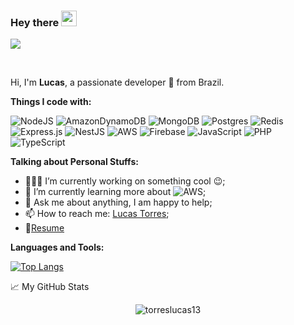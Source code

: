 ### Hey there <img src="https://media.giphy.com/media/hvRJCLFzcasrR4ia7z/giphy.gif" width="25px">


![](https://visitor-badge.glitch.me/badge?page_id=abhisheknaiidu.abhisheknaiidu)

<br />

Hi, I'm **Lucas**, a passionate developer 🚀 from Brazil.

**Things I code with:**

![NodeJS](https://img.shields.io/badge/node.js-6DA55F?style=for-the-badge&logo=node.js&logoColor=white)
![AmazonDynamoDB](https://img.shields.io/badge/Amazon%20DynamoDB-4053D6?style=for-the-badge&logo=Amazon%20DynamoDB&logoColor=white)
![MongoDB](https://img.shields.io/badge/MongoDB-%234ea94b.svg?style=for-the-badge&logo=mongodb&logoColor=white)
![Postgres](https://img.shields.io/badge/postgres-%23316192.svg?style=for-the-badge&logo=postgresql&logoColor=white)
![Redis](https://img.shields.io/badge/redis-%23DD0031.svg?style=for-the-badge&logo=redis&logoColor=white)
![Express.js](https://img.shields.io/badge/express.js-%23404d59.svg?style=for-the-badge&logo=express&logoColor=%2361DAFB)
![NestJS](https://img.shields.io/badge/nestjs-%23E0234E.svg?style=for-the-badge&logo=nestjs&logoColor=white)
![AWS](https://img.shields.io/badge/AWS-%23FF9900.svg?style=for-the-badge&logo=amazon-aws&logoColor=white)
![Firebase](https://img.shields.io/badge/firebase-%23039BE5.svg?style=for-the-badge&logo=firebase)
![JavaScript](https://img.shields.io/badge/javascript-%23323330.svg?style=for-the-badge&logo=javascript&logoColor=%23F7DF1E)
![PHP](https://img.shields.io/badge/php-%23777BB4.svg?style=for-the-badge&logo=php&logoColor=white)
![TypeScript](https://img.shields.io/badge/typescript-%23007ACC.svg?style=for-the-badge&logo=typescript&logoColor=white)

  
**Talking about Personal Stuffs:**

- 👨🏽‍💻 I’m currently working on something cool :wink:;
- 🌱 I’m currently learning more about ![AWS](https://img.shields.io/badge/AWS-%23FF9900.svg?style=for-the-badge&logo=amazon-aws&logoColor=white); 
- 💬 Ask me about anything, I am happy to help;
- 📫 How to reach me: [Lucas Torres](https://www.linkedin.com/in/torres-lucas/);
- 📝[Resume](https://www.linkedin.com/in/torres-lucas/)

**Languages and Tools:**  

[![Top Langs](https://github-readme-stats.vercel.app/api/top-langs/?username=torreslucas13&layout=compact)](https://github.com/torreslucas13/github-readme-stats)



📈 My GitHub Stats

<p align="center"> <img src="https://github-readme-stats.vercel.app/api?username=torreslucas13&show_icons=true&theme=gotham" alt="torreslucas13" />




